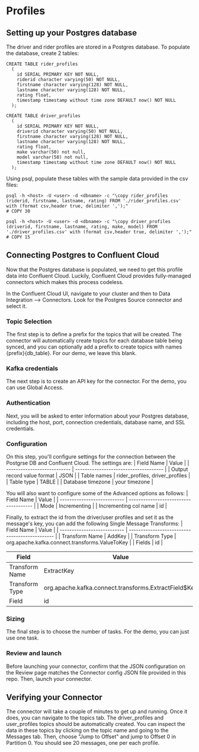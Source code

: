 # Profiles

## Setting up your Postgres database

The driver and rider profiles are stored in a Postgres database. To populate the database, create 2 tables:

```
CREATE TABLE rider_profiles
  (
    id SERIAL PRIMARY KEY NOT NULL,
    riderid character varying(50) NOT NULL,
    firstname character varying(128) NOT NULL,
    lastname character varying(128) NOT NULL,
    rating float,
    timestamp timestamp without time zone DEFAULT now() NOT NULL
  );

CREATE TABLE driver_profiles
  (
    id SERIAL PRIMARY KEY NOT NULL,
    driverid character varying(50) NOT NULL,
    firstname character varying(128) NOT NULL,
    lastname character varying(128) NOT NULL,
    rating float,
    make varchar(50) not null,
    model varchar(50) not null,
    timestamp timestamp without time zone DEFAULT now() NOT NULL
  );
```

Using psql, populate these tables with the sample data provided in the csv files:

```
psql -h <host> -U <user> -d <dbname> -c "\copy rider_profiles (riderid, firstname, lastname, rating) FROM './rider_profiles.csv' with (format csv,header true, delimiter ',');"
# COPY 30

psql -h <host> -U <user> -d <dbname> -c "\copy driver_profiles (driverid, firstname, lastname, rating, make, model) FROM './driver_profiles.csv' with (format csv,header true, delimiter ',');"
# COPY 15
```

## Connecting Postgres to Confluent Cloud

Now that the Postgres database is populated, we need to get this profile data into Confluent Cloud. Luckily, Confluent Cloud provides fully-managed connectors which makes this process codeless.

In the Confluent Cloud UI, navigate to your cluster and then to Data Integration --> Connectors. Look for the Postgres Source connector and select it.

### Topic Selection

The first step is to define a prefix for the topics that will be created. The connector will automatically create topics for each database table being synced, and you can optionally add a prefix to create topics with names {prefix}{db_table}. For our demo, we leave this blank.

### Kafka credentials

The next step is to create an API key for the connector. For the demo, you can use Global Access.

### Authentication

Next, you will be asked to enter information about your Postgres database, including the host, port, connection credentials, database name, and SSL credentials.

### Configuration

On this step, you'll configure settings for the connection between the Postgrse DB and Confluent Cloud.
The settings are:
| Field Name | Value |
| --------------------------- | ------------------------------------- |
| Output record value format | JSON |
| Table names | rider_profiles, driver_profiles |
| Table type | TABLE |
| Database timezone | your timezone |

You will also want to configure some of the Advanced options as follows:
| Field Name | Value |
| --------------------------- | ------------------------------------- |
| Mode | Incrementing |
| Incrementing col name | id |

Finally, to extract the id from the driver/user profiles and set it as the message's key, you can add the following Single Message Transforms:
| Field Name | Value |
| --------------------------- | ---------------------------------------------- |
| Transform Name | AddKey |
| Transform Type | org.apache.kafka.connect.transforms.ValueToKey |
| Fields | id |

| Field          | Value                                                |
| -------------- | ---------------------------------------------------- |
| Transform Name | ExtractKey                                           |
| Transform Type | org.apache.kafka.connect.transforms.ExtractField$Key |
| Field          | id                                                   |

### Sizing

The final step is to choose the number of tasks. For the demo, you can just use one task.

### Review and launch

Before launching your connector, confirm that the JSON configuration on the Review page matches the Connector config JSON file provided in this repo. Then, launch your connector.

## Verifying your Connector

The connector will take a couple of minutes to get up and running. Once it does, you can navigate to the topics tab. The driver_profiles and user_profiles topics should be automatically created.
You can inspect the data in these topics by clicking on the topic name and going to the Messages tab. Then, choose "Jump to Offset" and jump to Offset 0 in Partition 0. You should see 20 messages, one per each profile.
